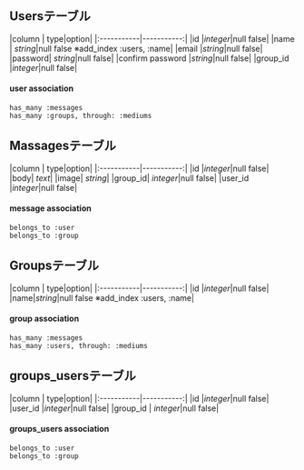 ## Usersテーブル
|column      |  type|option|
|:-----------|-----------:|
|id               |*integer*|null false|
|name         | *string*|null false ※add_index :users, :name|
|email |*string*|null false|
|password| *string*|null false|
|confirm password |*string*|null false|
|group_id |*integer*|null false|

#### user association
    has_many :messages
    has_many :groups, through: :mediums



## Massagesテーブル
|column      |  type|option|
|:-----------|-----------:|
|id |*integer*|null false|
|body| *text*|
|image| *string*|
|group_id| *integer*|null false|
|user_id |*integer*|null false|

#### message association
    belongs_to :user
    belongs_to :group



## Groupsテーブル
|column      |  type|option|
|:-----------|-----------:|
|id |*integer*|null false|
|name|*string*|null false ※add_index :users, :name|

#### group association
    has_many :messages
    has_many :users, through: :mediums



## groups_usersテーブル
|column      |  type|option|
|:-----------|-----------:|
|id |*integer*|null false|
|user_id |*integer*|null false|
|group_id | *integer*|null false|

#### groups_users association
    belongs_to :user
    belongs_to :group